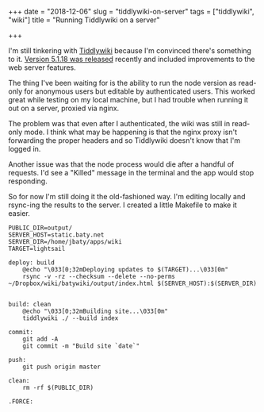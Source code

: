 +++
date = "2018-12-06"
slug = "tiddlywiki-on-server"
tags = ["tiddlywiki", "wiki"]
title = "Running Tiddlywiki on a server"

+++

I'm still tinkering with [Tiddlywiki](https://tiddlywiki.com) because I'm convinced there's something to it. [Version 5.1.18 was released](https://tiddlywiki.com/#Releases) recently and included improvements to the web server features.

The thing I've been waiting for is the ability to run the node version as read-only for anonymous users but editable by authenticated users. This worked great while testing on my local machine, but I had trouble when running it out on a server, proxied via nginx.

The problem was that even after I authenticated, the wiki was still in read-only mode. I think what may be happening is that the nginx proxy isn't forwarding the proper headers and so Tiddlywiki doesn't know that I'm logged in.

Another issue was that the node process would die after a handful of requests. I'd see a "Killed" message in the terminal and the app would stop responding.

So for now I'm still doing it the old-fashioned way. I'm editing locally and rsync-ing the results to the server. I created a little Makefile to make it easier.

```
PUBLIC_DIR=output/
SERVER_HOST=static.baty.net
SERVER_DIR=/home/jbaty/apps/wiki
TARGET=lightsail

deploy: build
	@echo "\033[0;32mDeploying updates to $(TARGET)...\033[0m"
	rsync -v -rz --checksum --delete --no-perms ~/Dropbox/wiki/batywiki/output/index.html $(SERVER_HOST):$(SERVER_DIR)


build: clean
	@echo "\033[0;32mBuilding site...\033[0m"
	tiddlywiki ./ --build index

commit:
	git add -A
	git commit -m "Build site `date`"

push:
	git push origin master

clean:
	rm -rf $(PUBLIC_DIR)

.FORCE:
```


